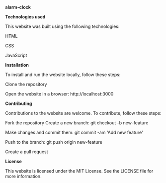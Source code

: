 **alarm-clock**


**Technologies used**

This website was built using the following technologies:

HTML

CSS

JavaScript

**Installation**


To install and run the website locally, follow these steps:

Clone the repository

Open the website in a browser: http://localhost:3000

**Contributing**


Contributions to the website are welcome. To contribute, follow these steps:

Fork the repository Create a new branch: git checkout -b new-feature

Make changes and commit them: git commit -am 'Add new feature'

Push to the branch: git push origin new-feature

Create a pull request

**License**

This website is licensed under the MIT License. See the LICENSE file for more information.
